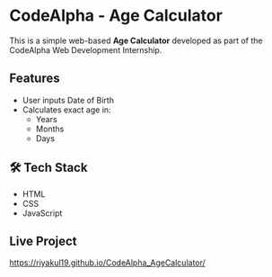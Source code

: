 # CodeAlpha - Age Calculator 

This is a simple web-based **Age Calculator** developed as part of the CodeAlpha Web Development Internship.

##  Features
- User inputs Date of Birth
- Calculates exact age in:
  - Years
  - Months
  - Days

## 🛠 Tech Stack
- HTML
- CSS
- JavaScript

##  Live Project
https://riyakul19.github.io/CodeAlpha_AgeCalculator/
